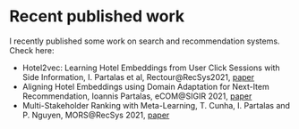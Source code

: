 # Recent published work
I recently published some work on search and recommendation systems. Check here:

- Hotel2vec: Learning Hotel Embeddings from User Click Sessions with Side Information, I. Partalas et al, Rectour@RecSys2021, [paper](http://ceur-ws.org/Vol-2974/paper5.pdf)
- Aligning Hotel Embeddings using Domain Adaptation for Next-Item Recommendation, Ioannis Partalas, eCOM@SIGIR 2021, [paper](https://sigir-ecom.github.io/ecom21Papers/paper12.pdf)
- Multi-Stakeholder Ranking with Meta-Learning, T. Cunha, I. Partalas and P. Nguyen, MORS@RecSys 2021, [paper](http://ceur-ws.org/Vol-2959/paper3.pdf)
